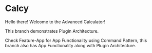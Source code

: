 # Calcy
Hello there! Welcome to the Advanced Calculator!

This branch demonstrates Plugin Architecture.

Check Feature-App for App Functionality using Command Pattern, this branch also has App Functionality along with Plugin Architecture. 
